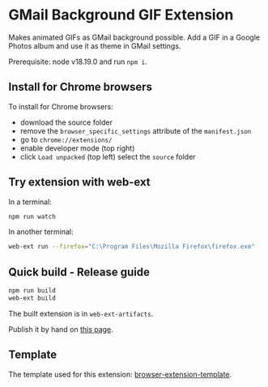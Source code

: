 # GMail Background GIF Extension

[template]: https://github.com/fregante/browser-extension-template
[publish-release]: https://addons.mozilla.org/en-US/developers/addon/gmail-background-gif/versions/submit/

Makes animated GIFs as GMail background possible. Add a GIF in a Google Photos album and use it as theme in GMail settings.

Prerequisite: node v18.19.0 and run `npm i`.

## Install for Chrome browsers

To install for Chrome browsers:
- download the source folder
- remove the `browser_specific_settings` attribute of the `manifest.json`
- go to `chrome://extensions/`
- enable developer mode (top right)
- click `Load unpacked` (top left) select the `source` folder

## Try extension with web-ext

In a terminal:
```bash
npm run watch
```

In another terminal:
```bash
web-ext run --firefox="C:\Program Files\Mozilla Firefox\firefox.exe"
```

## Quick build - Release guide

```bash
npm run build
web-ext build
```

The built extension is in `web-ext-artifacts`.

Publish it by hand on [this page](publish-release).

## Template

The template used for this extension: [browser-extension-template](template).
